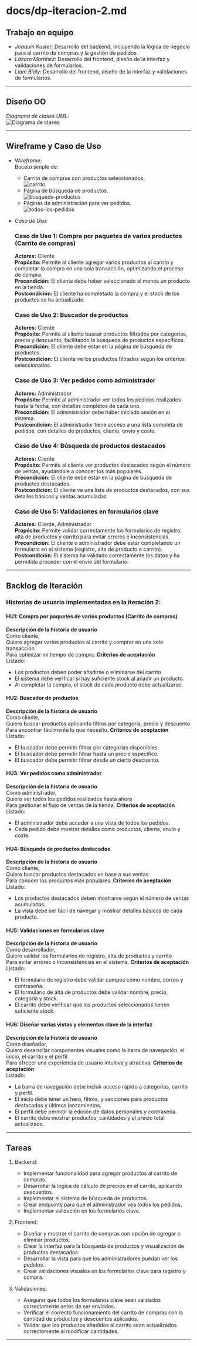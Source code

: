 # docs/dp-iteracion-2.md

## Trabajo en equipo

- *Joaquín Kuster:* Desarrollo del backend, incluyendo la lógica de negocio para el carrito de compras y la gestión de pedidos.
- *Lázaro Martínez:* Desarrollo del frontend, diseño de la interfaz y validaciones de formularios.
- *Liam Bialy:* Desarrollo del frontend, diseño de la interfaz y validaciones de formularios.

---

## Diseño OO

*Diagrama de clases UML:*  
![Diagrama de clases](diagramas-de-clases/dc-iteracion-2.png)

---

## Wireframe y Caso de Uso

- *Wireframe:*  
  Boceto simple de:
  - Carrito de compras con productos seleccionados.  
    ![carrito](wireframes/carrito.png)
  - Página de búsqueda de productos.  
    ![busqueda-productos](wireframes/busqueda-productos.png)
  - Páginas de administración para ver pedidos.  
    ![todos-los-pedidos](wireframes/todos-los-pedidos.png)

- *Caso de Uso:*  

  ### Caso de Uso 1: Compra por paquetes de varios productos (Carrito de compras)  
  **Actores:** Cliente  
  **Propósito:** Permite al cliente agregar varios productos al carrito y completar la compra en una sola transacción, optimizando el proceso de compra.  
  **Precondición:** El cliente debe haber seleccionado al menos un producto en la tienda.  
  **Postcondición:** El cliente ha completado la compra y el stock de los productos se ha actualizado.  

  ### Caso de Uso 2: Buscador de productos  
  **Actores:** Cliente  
  **Propósito:** Permite al cliente buscar productos filtrados por categorías, precio y descuento, facilitando la búsqueda de productos específicos.  
  **Precondición:** El cliente debe estar en la página de búsqueda de productos.  
  **Postcondición:** El cliente ve los productos filtrados según los criterios seleccionados.  

  ### Caso de Uso 3: Ver pedidos como administrador  
  **Actores:** Administrador  
  **Propósito:** Permite al administrador ver todos los pedidos realizados hasta la fecha, con detalles completos de cada uno.  
  **Precondición:** El administrador debe haber iniciado sesión en el sistema.  
  **Postcondición:** El administrador tiene acceso a una lista completa de pedidos, con detalles de productos, cliente, envío y coste.  

  ### Caso de Uso 4: Búsqueda de productos destacados  
  **Actores:** Cliente  
  **Propósito:** Permite al cliente ver productos destacados según el número de ventas, ayudándole a conocer los más populares.  
  **Precondición:** El cliente debe estar en la página de búsqueda de productos destacados.  
  **Postcondición:** El cliente ve una lista de productos destacados, con sus detalles básicos y ventas acumuladas.  

  ### Caso de Uso 5: Validaciones en formularios clave  
  **Actores:** Cliente, Administrador  
  **Propósito:** Permite validar correctamente los formularios de registro, alta de productos y carrito para evitar errores e inconsistencias.  
  **Precondición:** El cliente o administrador debe estar completando un formulario en el sistema (registro, alta de producto o carrito).  
  **Postcondición:** El sistema ha validado correctamente los datos y ha permitido proceder con el envío del formulario.

---

## Backlog de Iteración

### Historias de usuario implementadas en la iteración 2:

#### **HU1: Compra por paquetes de varios productos (Carrito de compras)**  
**Descripción de la historia de usuario**  
Como cliente,  
Quiero agregar varios productos al carrito y comprar en una sola transacción  
Para optimizar mi tiempo de compra.
**Criterios de aceptación**  
Listado:
- Los productos deben poder añadirse o eliminarse del carrito.
- El sistema debe verificar si hay suficiente stock al añadir un producto.
- Al completar la compra, el stock de cada producto debe actualizarse.

#### **HU2: Buscador de productos**  
**Descripción de la historia de usuario**  
Como cliente,  
Quiero buscar productos aplicando filtros por categoría, precio y descuento  
Para encontrar fácilmente lo que necesito.
**Criterios de aceptación**  
Listado:
- El buscador debe permitir filtrar por categorías disponibles.
- El buscador debe permitir filtrar hasta un precio específico.
- El buscador debe permitir filtrar desde un cierto descuento.

#### **HU3: Ver pedidos como administrador**  
**Descripción de la historia de usuario**  
Como administrador,  
Quiero ver todos los pedidos realizados hasta ahora  
Para gestionar el flujo de ventas de la tienda.
**Criterios de aceptación**  
Listado:
- El administrador debe acceder a una vista de todos los pedidos.
- Cada pedido debe mostrar detalles como productos, cliente, envío y coste.

#### **HU4: Búsqueda de productos destacados**  
**Descripción de la historia de usuario**  
Como cliente,  
Quiero buscar productos destacados en base a sus ventas  
Para conocer los productos más populares.
**Criterios de aceptación**  
Listado:
- Los productos destacados deben mostrarse según el número de ventas acumuladas.
- La vista debe ser fácil de navegar y mostrar detalles básicos de cada producto.

#### **HU5: Validaciones en formularios clave**  
**Descripción de la historia de usuario**  
Como desarrollador,  
Quiero validar los formularios de registro, alta de productos y carrito  
Para evitar errores o inconsistencias en el sistema.
**Criterios de aceptación**  
Listado:
- El formulario de registro debe validar campos como nombre, correo y contraseña.
- El formulario de alta de productos debe validar nombre, precio, categoría y stock.
- El carrito debe verificar que los productos seleccionados tienen suficiente stock.

#### **HU6: Diseñar varias vistas y elementos clave de la interfaz**  
**Descripción de la historia de usuario**  
Como diseñador,  
Quiero desarrollar componentes visuales como la barra de navegación, el inicio, el carrito y el perfil  
Para ofrecer una experiencia de usuario intuitiva y atractiva.
**Criterios de aceptación**  
Listado:
- La barra de navegación debe incluir acceso rápido a categorías, carrito y perfil.
- El inicio debe tener un hero, filtros, y secciones para productos destacados y últimos lanzamientos.
- El perfil debe permitir la edición de datos personales y contraseña.
- El carrito debe mostrar productos, cantidades y el precio total actualizado.

---

## Tareas
1. Backend:
   - Implementar funcionalidad para agregar productos al carrito de compras.
   - Desarrollar la lógica de cálculo de precios en el carrito, aplicando descuentos.
   - Implementar el sistema de búsqueda de productos.
   - Crear endpoints para que el administrador vea todos los pedidos.
   - Implementar validación en los formularios clave.

2. Frontend:
   - Diseñar y mostrar el carrito de compras con opción de agregar o eliminar productos.
   - Crear la interfaz para la búsqueda de productos y visualización de productos destacados.
   - Desarrollar la vista para que los administradores puedan ver los pedidos.
   - Crear validaciones visuales en los formularios clave para registro y compra.

3. Validaciones:
   - Asegurar que todos los formularios clave sean validados correctamente antes de ser enviados.
   - Verificar el correcto funcionamiento del carrito de compras con la cantidad de productos y descuentos aplicados.
   - Validar que los productos añadidos al carrito sean actualizados correctamente al modificar cantidades.

---